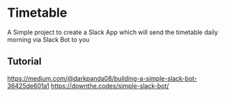 # Timetable
A Simple project to create a Slack App which will send the timetable daily morning via Slack Bot to you

## Tutorial
https://medium.com/@darkpanda08/building-a-simple-slack-bot-36425de601a1
https://downthe.codes/simple-slack-bot/
